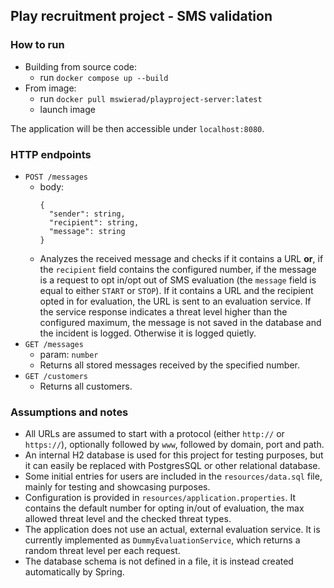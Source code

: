 ## Play recruitment project - SMS validation

### How to run

- Building from source code:
    - run `docker compose up --build`
- From image:
    - run `docker pull mswierad/playproject-server:latest`
    - launch image

The application will be then accessible under `localhost:8080`.

### HTTP endpoints

- `POST /messages`
    - body:
      ```
      {
        "sender": string,
        "recipient": string,
        "message": string
      }
      ```
    - Analyzes the received message and checks if it contains a URL **or**, if the `recipient` field contains the
      configured number, if the message is a request to opt in/opt out of SMS evaluation (the `message` field is equal
      to either `START` or `STOP`). If it contains a URL and the recipient opted in for evaluation, the URL is sent to
      an evaluation service. If the service response indicates a threat level higher than the configured maximum, the
      message is not saved in the database and the incident is logged. Otherwise it is logged quietly.
- `GET /messages`
    - param: `number`
    - Returns all stored messages received by the specified number.
- `GET /customers`
    - Returns all customers.

### Assumptions and notes

- All URLs are assumed to start with a protocol (either `http://` or `https://`), optionally followed by `www`, followed
  by domain, port and path.
- An internal H2 database is used for this project for testing purposes, but it can easily be replaced with PostgresSQL
  or other relational database.
- Some initial entries for users are included in the `resources/data.sql` file, mainly for testing and showcasing
  purposes.
- Configuration is provided in `resources/application.properties`. It contains the default number for opting in/out of
  evaluation, the max allowed threat level and the checked threat types.
- The application does not use an actual, external evaluation service. It is currently implemented as
  `DummyEvaluationService`, which returns a random threat level per each request.
- The database schema is not defined in a file, it is instead created automatically by Spring.